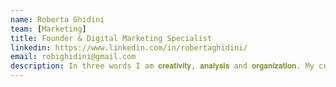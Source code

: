 ```yaml
---
name: Roberta Ghidini
team: [Marketing]
title: Founder & Digital Marketing Specialist
linkedin: https://www.linkedin.com/in/robertaghidini/
email: robighidini@gmail.com
description: In three words I am 𝐜𝐫𝐞𝐚𝐭𝐢𝐯𝐢𝐭𝐲, 𝐚𝐧𝐚𝐥𝐲𝐬𝐢𝐬 and 𝐨𝐫𝐠𝐚𝐧𝐢𝐳𝐚𝐭𝐢𝐨𝐧. My creative side leads me to create exclusive and original contents. My passion for discovering marketing insights leads me to analyse data under different points of view. Structured and concrete ideas permit me to well organize team projects.
---
```

